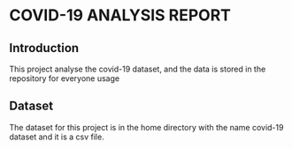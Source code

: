 # COVID-19 ANALYSIS REPORT

## Introduction
This project analyse the covid-19 dataset, and the data is stored in the repository for everyone usage
## Dataset
The dataset for this project is in the home directory with the name covid-19 dataset and it is a csv file.
